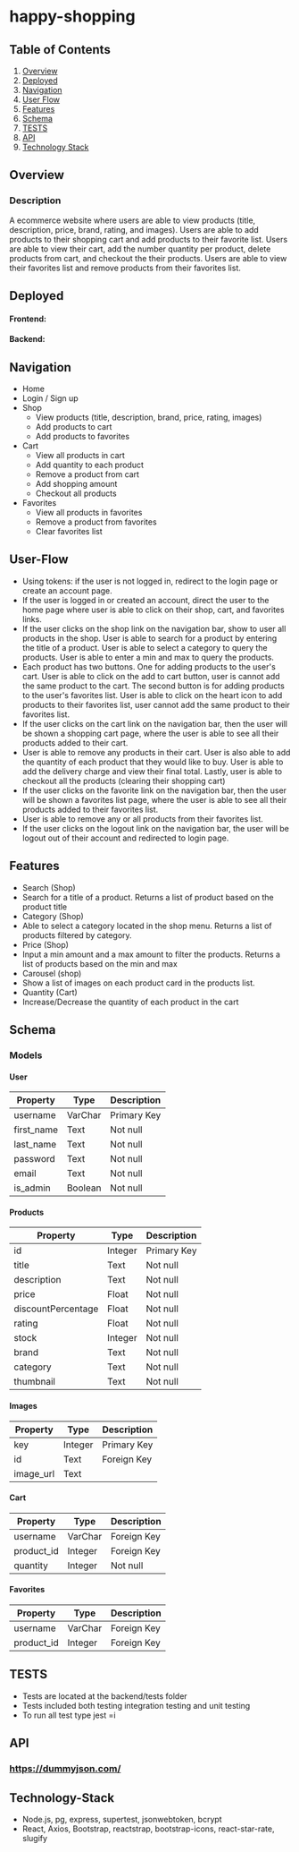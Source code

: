 # happy-shopping

## Table of Contents
1. [Overview](#Overview)
2. [Deployed](#Deployed)
3. [Navigation](#Navigation)
4. [User Flow](#User-Flow)
5. [Features](#Features)
6. [Schema](#Schema)
7. [TESTS](#test)
8. [API](#API)
9. [Technology Stack](#Technology-Stack)

## Overview

### Description
A ecommerce website where users are able to view products (title, description, price, brand, rating, and images). Users are able to add products to their shopping cart and add products to their favorite list. Users are able to view their cart, add the number quantity per product, delete products from cart, and checkout the their products. Users are able to view their favorites list and remove products from their favorites list.       

## Deployed
#### Frontend: 
#### Backend: 

## Navigation

* Home 
* Login / Sign up
* Shop 
  * View products (title, description, brand, price, rating, images)
  * Add products to cart
  * Add products to favorites
* Cart 
  * View all products in cart
  * Add quantity to each product
  * Remove a product from cart
  * Add shopping amount
  * Checkout all products
* Favorites
  * View all products in favorites
  * Remove a product from favorites
  * Clear favorites list
  
## User-Flow
* Using tokens: if the user is not logged in, redirect to the login page or create an account page. 
* If the user is logged in or created an account, direct the user to the home page where user is able to click on their shop, cart, and favorites links.
* If the user clicks on the shop link on the navigation bar, show to user all products in the shop. User is able to search for a product by entering the title of a product. User is able to select a category to query the products. User is able to enter a min and max to query the products.
* Each product has two buttons. One for adding products to the user's cart. User is able to click on the add to cart button, user is cannot add the same product to the cart. The second button is for adding products to the user's favorites list. User is able to click on the heart icon to add products to their favorites list, user cannot add the same product to their favorites list.
* If the user clicks on the cart link on the navigation bar, then the user will be shown a shopping cart page, where the user is able to see all their products added to their cart.
* User is able to remove any products in their cart. User is also able to add the quantity of each product that they would like to buy. User is able to add the delivery charge and view their final total. Lastly, user is able to checkout all the products (clearing their shopping cart)
* If the user clicks on the favorite link on the navigation bar, then the user will be shown a favorites list page, where the user is able to see all their products added to their favorites list.
* User is able to remove any or all products from their favorites list.
* If the user clicks on the logout link on the navigation bar, the user will be logout out of their account and redirected to login page. 

## Features
* Search (Shop)
 * Search for a title of a product. Returns a list of product based on the product title
* Category (Shop)
 * Able to select a category located in the shop menu. Returns a list of products filtered by category. 
* Price (Shop)
 * Input a min amount and a max amount to filter the products. Returns a list of products based on the min and max
* Carousel (shop)
 * Show a list of images on each product card in the products list. 
* Quantity (Cart)
 * Increase/Decrease the quantity of each product in the cart

## Schema 

### Models
#### User

   | Property      | Type     | Description |
   | ------------- | -------- | ------------|
   | username | VarChar | Primary Key |
   | first_name | Text | Not null |
   | last_name | Text | Not null |
   | password | Text | Not null |
   | email | Text | Not null |
   | is_admin | Boolean | Not null |
   
 #### Products

   | Property      | Type     | Description |
   | ------------- | -------- | ------------|
   | id | Integer | Primary Key |
   | title | Text | Not null |
   | description | Text | Not null |
   | price | Float | Not null |
   | discountPercentage | Float | Not null |
   | rating | Float | Not null |
   | stock | Integer | Not null |
   | brand | Text | Not null |
   | category | Text | Not null |
   | thumbnail | Text | Not null |
   
#### Images

   | Property      | Type     | Description |
   | ------------- | -------- | ------------|
   | key | Integer | Primary Key |
   | id | Text | Foreign Key |
   | image_url | Text |  |

#### Cart

   | Property      | Type     | Description |
   | ------------- | -------- | ------------|
   | username | VarChar | Foreign Key |
   | product_id | Integer | Foreign Key |
   | quantity | Integer | Not null |
   
 #### Favorites

   | Property      | Type     | Description |
   | ------------- | -------- | ------------|
   | username | VarChar | Foreign Key |
   | product_id | Integer | Foreign Key |

## TESTS
* Tests are located at the backend/tests folder
* Tests included both testing integration testing and unit testing
* To run all test type jest =i 

## API
### https://dummyjson.com/

## Technology-Stack
* Node.js, pg, express, supertest, jsonwebtoken, bcrypt
* React, Axios, Bootstrap, reactstrap, bootstrap-icons, react-star-rate, slugify
